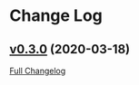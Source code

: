 # Change Log

## [v0.3.0](https://github.com/tdhite/kwite/releases/tag/v0.3.0) (2020-03-18)
[Full Changelog](https://github.com/tdhite/kwite/compare/v0.2.0...v0.3.0)
